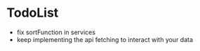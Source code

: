 # TodoList

- fix sortFunction in services
- keep implementing the api fetching to interact with your data
